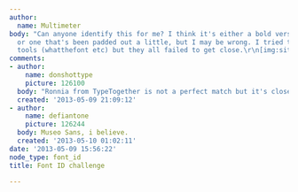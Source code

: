 ```yaml
---
author:
  name: Multimeter
body: "Can anyone identify this for me? I think it's either a bold version of a font
  or one that's been padded out a little, but I may be wrong. I tried the automatic
  tools (whatthefont etc) but they all failed to get close.\r\n[img:sites/default/files/old-images/Capture_4056.PNG]\r\nThanks"
comments:
- author:
    name: donshottype
    picture: 126100
  body: "Ronnia from TypeTogether is not a perfect match but it's close.\r\n\r\nDon"
  created: '2013-05-09 21:09:12'
- author:
    name: defiantone
    picture: 126244
  body: Museo Sans, i believe.
  created: '2013-05-10 01:02:11'
date: '2013-05-09 15:56:22'
node_type: font_id
title: Font ID challenge

---
```

